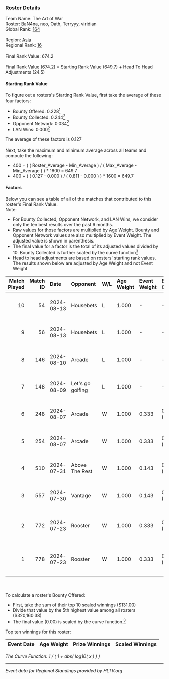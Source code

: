### Roster Details<br />
Team Name: The Art of War<br />
Roster: BaN4na, neo, Oath, Terryyy, viridian<br />
Global Rank: [164](../../standings_global_2024_08_14.md)<br />
<br />
Region: [Asia]( ../../standings_asia_2024_08_14.md)<br />
Regional Rank: [16]( ../../standings_asia_2024_08_14.md)<br />
<br />
Final Rank Value:  674.2<br />
<br />
Final Rank Value (674.2) = Starting Rank Value (649.7) + Head To Head Adjustments (24.5)<br />

#### Starting Rank Value<br />
To figure out a rosters's Starting Rank Value, first take the average of these four factors:<br />
- Bounty Offered: 0.228[<sup>1</sup>](#table2)
- Bounty Collected: 0.244[<sup>2</sup>](#table1)
- Opponent Network: 0.034[<sup>2</sup>](#table1)
- LAN Wins: 0.000[<sup>2</sup>](#table1)

The average of these factors is 0.127<br />
<br />
Next, take the maximum and minimum average across all teams and compute the following:<br />
- 400 + ( ( Roster_Average - Min_Average ) / ( Max_Average - Min_Average ) ) * 1600 = 649.7
- 400 + ( ( 0.127 - 0.000 ) / ( 0.811 - 0.000 ) ) * 1600 = 649.7


#### Factors<br />
Below you can see a table of all of the matches that contributed to this roster's Final Rank Value.<br />
Note:<br />

- For Bounty Collected, Opponent Network, and LAN Wins, we consider only the ten best results over the past 6 months.
- Raw values for those factors are multiplied by Age Weight. Bounty and Opponent Network values are also multiplied by Event Weight. The adjusted value is shown in parenthesis.
- The final value for a factor is the total of its adjusted values divided by 10. Bounty Collected is further scaled by the curve function[<sup>3</sup>](#curveFunction)
- Head to head adjustments are based on rosters' starting rank values. The results shown below are adjusted by Age Weight and not Event Weight
<span id="table1"></span><br />


| Match Played | Match ID | Date       | Opponent         | W/L | Age Weight | Event Weight | Bounty Collected | Opponent Network | LAN Wins  | H2H Adj. | Roster                                   |
| -: | -: | :- | :- | :- | :- | :- | :- | :- | :- | -: | :- |
|           10 |       54 | 2024-08-13 | Housebets        | L   | 1.000      | -            | -                | -                | -         |   -14.46 | BaN4na, neo, Oath, Terryyy, viridian     |
|            9 |       56 | 2024-08-13 | Housebets        | L   | 1.000      | -            | -                | -                | -         |   -15.80 | BaN4na, neo, Oath, Terryyy, viridian     |
|            8 |      146 | 2024-08-10 | Arcade           | L   | 1.000      | -            | -                | -                | -         |   -19.96 | BaN4na, neo, Oath, Terryyy, viridian     |
|            7 |      148 | 2024-08-09 | Let's go golfing | L   | 1.000      | -            | -                | -                | -         |   -12.14 | BaN4na, neo, Oath, Terryyy, viridian     |
|            6 |      248 | 2024-08-07 | Arcade           | W   | 1.000      | 0.333        | 0.002 (0.001)    | 0.190 (0.063)    | 0 (0.000) |    11.11 | BaN4na, neo, Oath, Terryyy, viridian     |
|            5 |      254 | 2024-08-07 | Arcade           | W   | 1.000      | 0.333        | 0.002 (0.001)    | 0.190 (0.063)    | 0 (0.000) |    12.05 | BaN4na, neo, Oath, Terryyy, viridian     |
|            4 |      510 | 2024-07-31 | Above The Rest   | W   | 1.000      | 0.143        | 0.000 (0.000)    | 0.038 (0.005)    | 0 (0.000) |     7.93 | BaN4na, neo, Oath, Terryyy, viridian     |
|            3 |      557 | 2024-07-30 | Vantage          | W   | 1.000      | 0.143        | 0.002 (0.000)    | 0.038 (0.005)    | 0 (0.000) |    12.79 | BaN4na, neo, Oath, Terryyy, viridian     |
|            2 |      772 | 2024-07-23 | Rooster          | W   | 1.000      | 0.333        | 0.009 (0.003)    | 0.310 (0.103)    | 0 (0.000) |    20.67 | BaN4na, bebest, neo, sunshinez, viridian |
|            1 |      778 | 2024-07-23 | Rooster          | W   | 1.000      | 0.333        | 0.009 (0.003)    | 0.310 (0.103)    | 0 (0.000) |    22.32 | BaN4na, bebest, neo, sunshinez, viridian |

<br />
<span id="table2"></span><br />
To calculate a roster's Bounty Offered:<br />

- First, take the sum of their top 10 scaled winnings ($131.00)
- Divide that value by the 5th highest value among all rosters ($320,160.38)
- The final value (0.00) is scaled by the curve function.[<sup>3</sup>](#curveFunction)

Top ten winnings for this roster:<br />

| Event Date | Age Weight | Prize Winnings | Scaled Winnings |
| :- | -: | :- | :- |


<span id="curveFunction"></span>_The Curve Function: 1 / ( 1 + abs( log10( x ) ) )_<br />

---
_Event data for Regional Standings provided by HLTV.org_<br />
